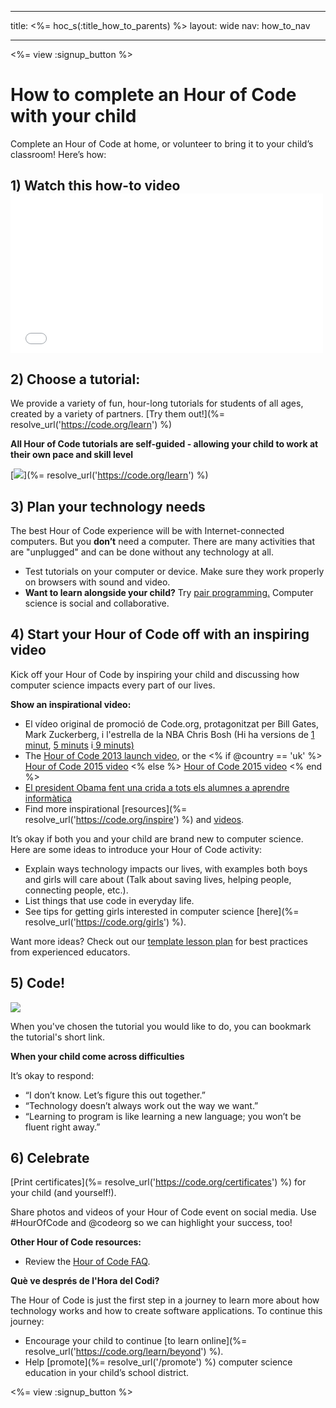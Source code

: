 * * *

title: <%= hoc_s(:title_how_to_parents) %> layout: wide nav: how_to_nav

* * *

<%= view :signup_button %>

# How to complete an Hour of Code with your child

Complete an Hour of Code at home, or volunteer to bring it to your child’s classroom! Here’s how:

## 1) Watch this how-to video <iframe width="500" height="255" src="//www.youtube.com/embed/SrnvvWDm73k" frameborder="0" allowfullscreen></iframe>
## 2) Choose a tutorial:

We provide a variety of fun, hour-long tutorials for students of all ages, created by a variety of partners. [Try them out!](%= resolve_url('https://code.org/learn') %)

**All Hour of Code tutorials are self-guided - allowing your child to work at their own pace and skill level**

[![](/images/fit-700/tutorials.png)](%= resolve_url('https://code.org/learn') %)

## 3) Plan your technology needs

The best Hour of Code experience will be with Internet-connected computers. But you **don’t** need a computer. There are many activities that are "unplugged" and can be done without any technology at all.

- Test tutorials on your computer or device. Make sure they work properly on browsers with sound and video.
- **Want to learn alongside your child?** Try [pair programming.](http://www.ncwit.org/resources/pair-programming-box-power-collaborative-learning) Computer science is social and collaborative.

## 4) Start your Hour of Code off with an inspiring video

Kick off your Hour of Code by inspiring your child and discussing how computer science impacts every part of our lives.

**Show an inspirational video:**

- El vídeo original de promoció de Code.org, protagonitzat per Bill Gates, Mark Zuckerberg, i l'estrella de la NBA Chris Bosh (Hi ha versions de [1 minut](https://www.youtube.com/watch?v=qYZF6oIZtfc), [5 minuts](https://www.youtube.com/watch?v=nKIu9yen5nc) i[ 9 minuts)](https://www.youtube.com/watch?v=dU1xS07N-FA)
- The [Hour of Code 2013 launch video](https://www.youtube.com/watch?v=FC5FbmsH4fw), or the <% if @country == 'uk' %> [Hour of Code 2015 video](https://www.youtube.com/watch?v=7L97YMYqLHc) <% else %> [Hour of Code 2015 video](https://www.youtube.com/watch?v=7L97YMYqLHc) <% end %>
- [El president Obama fent una crida a tots els alumnes a aprendre informàtica](https://www.youtube.com/watch?v=6XvmhE1J9PY)
- Find more inspirational [resources](%= resolve_url('https://code.org/inspire') %) and [videos](https://www.youtube.com/playlist?list=PLzdnOPI1iJNfpD8i4Sx7U0y2MccnrNZuP).

It’s okay if both you and your child are brand new to computer science. Here are some ideas to introduce your Hour of Code activity:

- Explain ways technology impacts our lives, with examples both boys and girls will care about (Talk about saving lives, helping people, connecting people, etc.).
- List things that use code in everyday life.
- See tips for getting girls interested in computer science [here](%= resolve_url('https://code.org/girls') %).

Want more ideas? Check out our [template lesson plan](/files/AfterschoolEducatorLessonPlanOutline.docx) for best practices from experienced educators.

## 5) Code!

<img src="/images/fit-700/tutorial-short-link.png" />

When you've chosen the tutorial you would like to do, you can bookmark the tutorial's short link.

**When your child come across difficulties**

It’s okay to respond:

- “I don’t know. Let’s figure this out together.”
- “Technology doesn’t always work out the way we want.”
- “Learning to program is like learning a new language; you won’t be fluent right away.”

## 6) Celebrate

[Print certificates](%= resolve_url('https://code.org/certificates') %) for your child (and yourself!).

Share photos and videos of your Hour of Code event on social media. Use #HourOfCode and @codeorg so we can highlight your success, too!

**Other Hour of Code resources:**

- Review the [Hour of Code FAQ](https://support.code.org/hc/en-us/categories/200147083-Hour-of-Code).

**Què ve després de l'Hora del Codi?**

The Hour of Code is just the first step in a journey to learn more about how technology works and how to create software applications. To continue this journey:

- Encourage your child to continue [to learn online](%= resolve_url('https://code.org/learn/beyond') %).
- Help [promote](%= resolve_url('/promote') %) computer science education in your child’s school district.

<%= view :signup_button %>